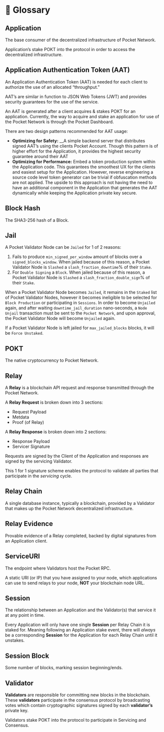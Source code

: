 # 📖 Glossary

## Application

The base consumer of the decentralized infrastructure of Pocket Network.

Application’s stake POKT into the protocol in order to access the decentralized infrastructure.

## Application Authentication Token \(AAT\)

An Application Authentication Token \(AAT\) is needed for each client to authorize the use of an allocated “throughput.”

AAT’s are similar in function to JSON Web Tokens \(JWT\) and provides security guarantees for the use of the service.

An AAT is generated after a client acquires & stakes POKT for an application. Currently, the way to acquire and stake an application for use of the Pocket Network is through the Pocket Dashboard.

There are two design patterns recommended for AAT usage:

* **Optimizing for Safety:** __A simple backend server that distributes signed AAT’s using the clients Pocket Account. Though this pattern is of higher effort for the Application, it provides the highest security guarantee around their AAT
* **Optimizing for Performance:** Embed a token production system within the Application code. This guarantees the smoothest UX for the clients and easiest setup for the Application. However, reverse engineering a source code level token generator can be trivial if obfuscation methods are not applied. The upside to this approach is not having the need to have an additional component in the Application that generates the AAT dynamically while keeping the Application private key secure.

## Block Hash

The SHA3-256 hash of a Block.

## Jail

A Pocket Validator Node can be `Jailed` for 1 of 2 reasons:

1. Fails to produce `min_signed_per_window` amount of blocks over a `signed_blocks_window`. When jailed because of this reason, a Pocket Validator Node is `Slashed` a `slash_fraction_downtime`% of their `Stake`.
2. For `Double Signing` a `Block`. When jailed because of this reason, a Pocket Validator Node is `Slashed` a `slash_fraction_double_sign`% of their `Stake`.

When a Pocket Validator Node becomes `Jailed`, it remains in the `Staked` list of Pocket Validator Nodes, however it becomes ineligible to be selected for `Block Production` or participating in `Sessions`. In order to become `Unjailed` again, and after waiting `downtime_jail_duration` nano-seconds, a `Node Unjail` transaction must be sent to the `Pocket Network`, and upon approval, the Pocket Validator Node will become `Unjailed` again.

If a Pocket Validator Node is left jailed for `max_jailed_blocks` blocks, it will be `Force Unstaked`.

## POKT

The native cryptocurrency to Pocket Network.

## Relay

A **Relay** is a blockchain API request and response transmitted through the Pocket Network.

A **Relay Request** is broken down into 3 sections:

* Request Payload
* Metdata
* Proof \(of Relay\)

A **Relay Response** is broken down into 2 sections:

* Response Payload
* Servicer Signature

Requests are signed by the Client of the Application and responses are signed by the servicing Validator.

This 1 for 1 signature scheme enables the protocol to validate all parties that participate in the _servicing_ cycle.

## Relay Chain

A single database instance, typically a blockchain, provided by a Validator that makes up the Pocket Network decentralized infrastructure.

## Relay Evidence

Provable evidence of a Relay completed, backed by digital signatures from an Application client.

## ServiceURI

The endpoint where Validators host the Pocket RPC.

A static URI \(or IP\) that you have assigned to your node, which applications can use to send relays to your node, **NOT** your blockchain node URL.

## Session

The relationship between an Application and the Validator\(s\) that service it at any point in time.

Every Application will only have one single **Session** per Relay Chain it is staked for. Meaning following an Application stake event, there will _always_ be a corresponding **Session** for the Application for each Relay Chain until it unstakes.

## Session Block

Some number of blocks, marking session beginning/ends.

## Validator

**Validators** are responsible for committing new blocks in the blockchain. These **validators** participate in the consensus protocol by broadcasting votes which contain cryptographic signatures signed by each **validator’s** private key.

Validators stake POKT into the protocol to participate in Servicing and Consensus.

